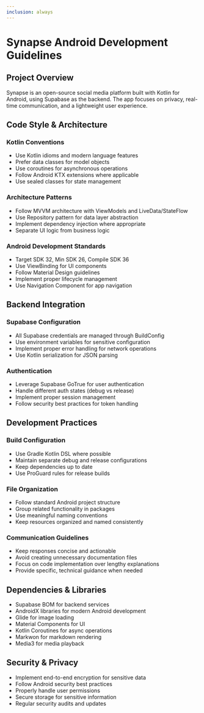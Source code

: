 ```yaml
---
inclusion: always
---
```


# Synapse Android Development Guidelines

## Project Overview
Synapse is an open-source social media platform built with Kotlin for Android, using Supabase as the backend. The app focuses on privacy, real-time communication, and a lightweight user experience.

## Code Style & Architecture

### Kotlin Conventions
- Use Kotlin idioms and modern language features
- Prefer data classes for model objects
- Use coroutines for asynchronous operations
- Follow Android KTX extensions where applicable
- Use sealed classes for state management

### Architecture Patterns
- Follow MVVM architecture with ViewModels and LiveData/StateFlow
- Use Repository pattern for data layer abstraction
- Implement dependency injection where appropriate
- Separate UI logic from business logic

### Android Development Standards
- Target SDK 32, Min SDK 26, Compile SDK 36
- Use ViewBinding for UI components
- Follow Material Design guidelines
- Implement proper lifecycle management
- Use Navigation Component for app navigation

## Backend Integration

### Supabase Configuration
- All Supabase credentials are managed through BuildConfig
- Use environment variables for sensitive configuration
- Implement proper error handling for network operations
- Use Kotlin serialization for JSON parsing

### Authentication
- Leverage Supabase GoTrue for user authentication
- Handle different auth states (debug vs release)
- Implement proper session management
- Follow security best practices for token handling

## Development Practices

### Build Configuration
- Use Gradle Kotlin DSL where possible
- Maintain separate debug and release configurations
- Keep dependencies up to date
- Use ProGuard rules for release builds

### File Organization
- Follow standard Android project structure
- Group related functionality in packages
- Use meaningful naming conventions
- Keep resources organized and named consistently

### Communication Guidelines
- Keep responses concise and actionable
- Avoid creating unnecessary documentation files
- Focus on code implementation over lengthy explanations
- Provide specific, technical guidance when needed

## Dependencies & Libraries
- Supabase BOM for backend services
- AndroidX libraries for modern Android development
- Glide for image loading
- Material Components for UI
- Kotlin Coroutines for async operations
- Markwon for markdown rendering
- Media3 for media playback

## Security & Privacy
- Implement end-to-end encryption for sensitive data
- Follow Android security best practices
- Properly handle user permissions
- Secure storage for sensitive information
- Regular security audits and updates